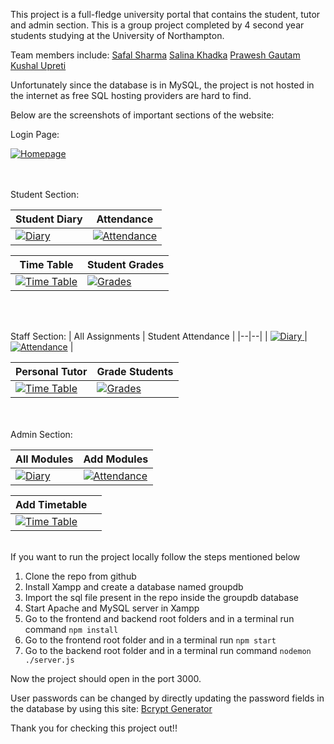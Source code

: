 This project is a full-fledge university portal that contains the student, tutor and admin section. This is a group project completed by 4 second year students studying at the University of Northampton.

Team members include:
[Safal Sharma](https://github.com/SafalFrom2050)
[Salina Khadka](https://github.com/salina199)
[Prawesh Gautam](https://github.com/sujal-coder26)
[Kushal Upreti](https://github.com/KushalUpreti)

Unfortunately since the database is in MySQL, the project is not hosted in the internet as free SQL hosting providers are hard to find.

Below are the screenshots of important sections of the website:

Login Page:

<a href="https://drive.google.com/uc?export=view&id=1t3MwDMsPW4XeaGd5usrw-e4s-cjbWkko">![Homepage](https://drive.google.com/uc?export=view&id=1t3MwDMsPW4XeaGd5usrw-e4s-cjbWkko)</a>

<br/>
<br/>
Student Section:

| Student Diary | Attendance |
|--|--|
| <a href="https://drive.google.com/uc?export=view&id=1t3MwDMsPW4XeaGd5usrw-e4s-cjbWkko">![Diary](https://drive.google.com/uc?export=view&id=1NCtyG1x0RUU3gK2e_vyjfEYi4Iw-W9yE) </a> | <a href="https://drive.google.com/uc?export=view&id=1VLoNYlHHmOs5_PX9ADecXPFNAVBvxf9E">![Attendance](https://drive.google.com/uc?export=view&id=1VLoNYlHHmOs5_PX9ADecXPFNAVBvxf9E)</a> |

| Time Table| Student Grades|
|--|--|
| <a href="https://drive.google.com/uc?export=view&id=11UJMZm5-Pi0Q5IkNNn9w7bcsny7VEdsR">![Time Table](https://drive.google.com/uc?export=view&id=1qLHExCaHhc8_XTSPFsDYIaHAlpdA1WmE) </a> | <a href="https://drive.google.com/uc?export=view&id=1qLHExCaHhc8_XTSPFsDYIaHAlpdA1WmE">![Grades](https://drive.google.com/uc?export=view&id=1qLHExCaHhc8_XTSPFsDYIaHAlpdA1WmE)</a> |

<br/>
<br/>

Staff Section:
| All Assignments | Student Attendance |
|--|--|
| <a href="https://drive.google.com/uc?export=view&id=1Iak6kkxdjHLfODfsTVHVLLS-abpZJioS">![Diary](https://drive.google.com/uc?export=view&id=1Iak6kkxdjHLfODfsTVHVLLS-abpZJioS) </a> | <a href="https://drive.google.com/uc?export=view&id=1p1qZ_c6k8bMYE71yXjxzf3VxnmSBQOrJ">![Attendance](https://drive.google.com/uc?export=view&id=1p1qZ_c6k8bMYE71yXjxzf3VxnmSBQOrJ)</a> |

| Personal Tutor| Grade Students|
|--|--|
| <a href="https://drive.google.com/uc?export=view&id=1RXv-4IZQhpzuyaIcJNFH8ISI1MeqW68G">![Time Table](https://drive.google.com/uc?export=view&id=1RXv-4IZQhpzuyaIcJNFH8ISI1MeqW68G) </a> | <a href="https://drive.google.com/uc?export=view&id=1Xxk5ZyvXnMctu169k3MeT5zyuijk_ZYr">![Grades](https://drive.google.com/uc?export=view&id=1Xxk5ZyvXnMctu169k3MeT5zyuijk_ZYr)</a> |

<br/>
<br/>
Admin Section:

| All Modules | Add Modules |
|--|--|
| <a href="https://drive.google.com/uc?export=view&id=1ZH2j-OqfgyFY3vyaJxyocgYVAKR9qmSA">![Diary](https://drive.google.com/uc?export=view&id=1ZH2j-OqfgyFY3vyaJxyocgYVAKR9qmSA) </a> | <a href="https://drive.google.com/uc?export=view&id=1VAuEypnXrazFVEzbU0TnYbgAgr10Tc85">![Attendance](https://drive.google.com/uc?export=view&id=1VAuEypnXrazFVEzbU0TnYbgAgr10Tc85)</a> |

| Add Timetable| |
|--|--|
| <a href="https://drive.google.com/uc?export=view&id=1kT-IJpGYSGnxATI2ox14_1-2DErvQ6ET">![Time Table](https://drive.google.com/uc?export=view&id=1kT-IJpGYSGnxATI2ox14_1-2DErvQ6ET) </a> | |

<br/>
If you want to run the project locally follow the steps mentioned below

 1. Clone the repo from github
 2. Install Xampp and create a database named groupdb
 3. Import the sql file present in the repo inside the groupdb database
 4. Start Apache and MySQL server in Xampp
 5. Go to the frontend and backend root folders and in a terminal run command `npm install`
 6. Go to the frontend root folder and in a terminal run `npm start`
 7. Go to the backend root folder and in a terminal run command `nodemon ./server.js`

Now the project should open in the port 3000.

User passwords can be changed by directly updating the password fields in the database by using this site:
[Bcrypt Generator](https://bcrypt-generator.com/)

Thank you for checking this project out!!

